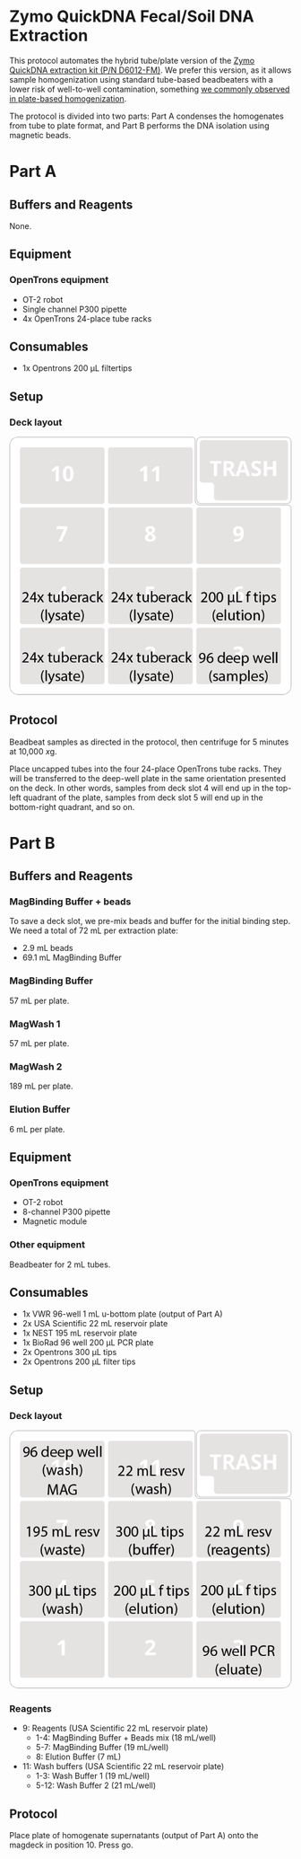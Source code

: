 # Zymo QuickDNA Fecal/Soil DNA Extraction

This protocol automates the hybrid tube/plate version of the [Zymo QuickDNA extraction kit (P/N D6012-FM)](https://www.zymoresearch.com/collections/quick-dna-fecal-soil-microbe-kits/products/quick-dna-fecal-soil-microbe-96-magbead-kit). We prefer this version, as it allows sample homogenization using standard tube-based beadbeaters with a lower risk of well-to-well contamination, something [we commonly observed in plate-based homogenization](https://msystems.asm.org/content/4/4/e00186-19.abstract).

The protocol is divided into two parts: Part A condenses the homogenates from tube to plate format, and Part B performs the DNA isolation using magnetic beads. 


# Part A

## Buffers and Reagents

None.

## Equipment
### OpenTrons equipment

- OT-2 robot
- Single channel P300 pipette
- 4x OpenTrons 24-place tube racks


## Consumables

- 1x Opentrons 200 µL filtertips


## Setup

### Deck layout

![Part A deck layout](./deckmap_Zymo_fecal-soil_magbead_A.png)

## Protocol

Beadbeat samples as directed in the protocol, then centrifuge for 5 minutes at 10,000 *x*g.

Place uncapped tubes into the four 24-place OpenTrons tube racks. They will be transferred to the deep-well plate in the same orientation presented on the deck. In other words, samples from deck slot 4 will end up in the top-left quadrant of the plate, samples from deck slot 5 will end up in the bottom-right quadrant, and so on. 

# Part B

## Buffers and Reagents

### MagBinding Buffer + beads
To save a deck slot, we pre-mix beads and buffer for the initial binding step. We need a total of 72 mL per extraction plate:

- 2.9 mL beads
- 69.1 mL MagBinding Buffer

### MagBinding Buffer

57 mL per plate.

### MagWash 1

57 mL per plate.

### MagWash 2

189 mL per plate.

### Elution Buffer

6 mL per plate.

## Equipment
### OpenTrons equipment

- OT-2 robot
- 8-channel P300 pipette
- Magnetic module


### Other equipment

Beadbeater for 2 mL tubes.


## Consumables

- 1x VWR 96-well 1 mL u-bottom plate (output of Part A)
- 2x USA Scientific 22 mL reservoir plate
- 1x NEST 195 mL reservoir plate
- 1x BioRad 96 well 200 µL PCR plate
- 2x Opentrons 300 µL tips
- 2x Opentrons 200 µL filter tips

## Setup

### Deck layout

![Part B deck layout](./deckmap_Zymo_fecal-soil_magbead_B.png)

### Reagents

- 9: Reagents (USA Scientific 22 mL reservoir plate)
	- 1-4: MagBinding Buffer + Beads mix (18 mL/well)
	- 5-7: MagBinding Buffer (19 mL/well)
	- 8: Elution Buffer (7 mL)
- 11: Wash buffers (USA Scientific 22 mL reservoir plate)
	- 1-3: Wash Buffer 1 (19 mL/well)
	- 5-12: Wash Buffer 2 (21 mL/well)

## Protocol

Place plate of homogenate supernatants (output of Part A) onto the magdeck in position 10. Press go. 